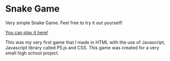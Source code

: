 # Snake Game
 
 Very simple Snake Game. Feel free to try it out yourself!
 
 <a href="https://kacper-kucharski.github.io/Snake-Game/">You can play it here!</a>
 
 This was my very first game that I made in HTML with the use of Javascript, Javascript library called P5.js and CSS. 
 This game was created for a very small high school project. 
